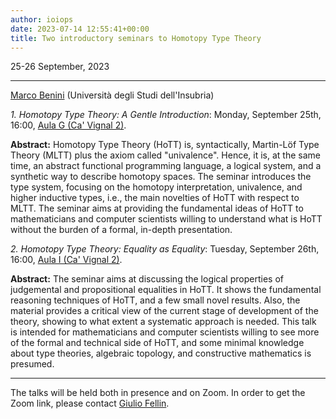```yaml
---
author: ioiops
date: 2023-07-14 12:55:41+00:00
title: Two introductory seminars to Homotopy Type Theory
---
```


25-26 September, 2023

---

[Marco Benini](https://marcobenini.me/) (Università degli Studi dell'Insubria)

_1. Homotopy Type Theory: A Gentle Introduction_: Monday, September 25th, 16:00, [Aula G (Ca' Vignal 2)](https://www.di.univr.it/?ent=luogo&id=29).

**Abstract:**
Homotopy Type Theory (HoTT) is, syntactically, Martin-Löf Type Theory
(MLTT) plus the axiom called "univalence".
Hence, it is, at the same time, an abstract functional programming
language, a logical system, and a synthetic way to describe homotopy
spaces.
The seminar introduces the type system, focusing on the homotopy
interpretation, univalence, and higher inductive types, i.e., the main
novelties of HoTT with respect to MLTT.
The seminar aims at providing the fundamental ideas of HoTT to
mathematicians and computer scientists willing to understand what is
HoTT without the burden of a formal, in-depth presentation.

_2. Homotopy Type Theory: Equality as Equality_: Tuesday, September 26th, 16:00, [Aula I (Ca' Vignal 2)](https://www.di.univr.it/?ent=luogo&id=31).

**Abstract:**
The seminar aims at discussing the logical properties of judgemental
and propositional equalities in HoTT. It shows the fundamental
reasoning techniques of HoTT, and a few small novel results.
Also, the material provides a critical view of the current stage of
development of the theory, showing to what extent a systematic
approach is needed.
This talk is intended for mathematicians and computer scientists
willing to see more of the formal and technical side of HoTT, and some
minimal
knowledge about type theories, algebraic topology, and constructive
mathematics is presumed.

---

The talks will be held both in presence and on Zoom. In order to get the Zoom link, please contact [Giulio Fellin](https://www.di.univr.it/?ent=persona&id=40478).

